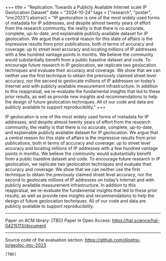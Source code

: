 +++
title = "Replication: Towards a Publicly Available Internet scale IP Geolocation Dataset"
date = "2024-10-24"
tags = ["research", "poster", "imc2023"] 
abstract  = "IP geolocation is one of the most widely used forms of metadata for IP addresses, and despite almost twenty years of effort from the research community, the reality is that there is no accurate, complete, up-to-date, and explainable publicly available dataset for IP geolocation. We argue that a central reason for this state of affairs is the impressive results from prior publications, both in terms of accuracy and coverage: up to street level accuracy and locating millions of IP addresses with a few hundred vantage points in months. We believe the community would substantially benefit from a public baseline dataset and code. To encourage future research in IP geolocation, we replicate two geolocation techniques and evaluate their accuracy and coverage. We show that we can neither use the first technique to obtain the previously claimed street level accuracy, nor the second to geolocate millions of IP addresses on today’s Internet and with publicly available measurement infrastructure. In addition to this reappraisal, we re-evaluate the fundamental insights that led to these prior results, as well as provide new insights and recommendations to help the design of future geolocation techniques. All of our code and data are publicly available to support reproducibility."
+++

IP geolocation is one of the most widely used forms of metadata for IP addresses, and despite almost twenty years of effort from the research community, the reality is that there is no accurate, complete, up-to-date, and explainable publicly available dataset for IP geolocation. We argue that a central reason for this state of affairs is the impressive results from prior publications, both in terms of accuracy and coverage: up to street level accuracy and locating millions of IP addresses with a few hundred vantage points in months. We believe the community would substantially benefit from a public baseline dataset and code. To encourage future research in IP geolocation, we replicate two geolocation techniques and evaluate their accuracy and coverage. We show that we can neither use the first technique to obtain the previously claimed street level accuracy, nor the second to geolocate millions of IP addresses on today’s Internet and with publicly available measurement infrastructure. In addition to this reappraisal, we re-evaluate the fundamental insights that led to these prior results, as well as provide new insights and recommendations to help the design of future geolocation techniques. All of our code and data are publicly available to support reproducibility.

---

Paper on ACM library: [TBD] 
Paper in Open Access: https://hal.science/hal-04215113/document  


---

Source code of the evaluation section: https://github.com/dioptra-io/geoloc-imc-2023    

```
[TBD]
```
